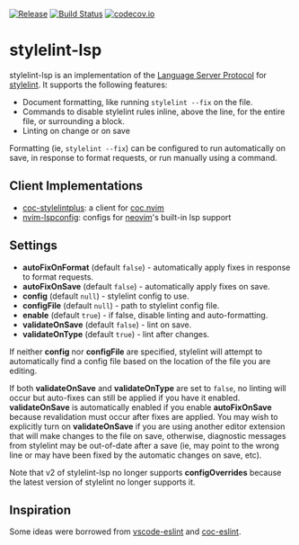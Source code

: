 [![Release](https://img.shields.io/npm/v/stylelint-lsp.svg)](https://www.npmjs.com/package/stylelint-lsp)
[![Build Status](https://github.com/bmatcuk/stylelint-lsp/actions/workflows/test.yml/badge.svg)](https://github.com/bmatcuk/stylelint-lsp/actions)
[![codecov.io](https://img.shields.io/codecov/c/github/bmatcuk/stylelint-lsp.svg?branch=master)](https://codecov.io/github/bmatcuk/stylelint-lsp?branch=master)

# stylelint-lsp
stylelint-lsp is an implementation of the [Language Server Protocol] for
[stylelint]. It supports the following features:

* Document formatting, like running `stylelint --fix` on the file.
* Commands to disable stylelint rules inline, above the line, for the entire
  file, or surrounding a block.
* Linting on change or on save

Formatting (ie, `stylelint --fix`) can be configured to run automatically on
save, in response to format requests, or run manually using a command.

## Client Implementations
* [coc-stylelintplus]: a client for [coc.nvim]
* [nvim-lspconfig]: configs for [neovim]'s built-in lsp support

## Settings
* **autoFixOnFormat** (default `false`) - automatically apply fixes in response
  to format requests.
* **autoFixOnSave** (default `false`) - automatically apply fixes on save.
* **config** (default `null`) - stylelint config to use.
* **configFile** (default `null`) - path to stylelint config file.
* **enable** (default `true`) - if false, disable linting and auto-formatting.
* **validateOnSave** (default `false`) - lint on save.
* **validateOnType** (default `true`) - lint after changes.

If neither **config** nor **configFile** are specified, stylelint will attempt
to automatically find a config file based on the location of the file you are
editing.

If both **validateOnSave** and **validateOnType** are set to `false`, no
linting will occur but auto-fixes can still be applied if you have it enabled.
**validateOnSave** is automatically enabled if you enable **autoFixOnSave**
because revalidation must occur after fixes are applied. You may wish to
explicitly turn on **validateOnSave** if you are using another editor extension
that will make changes to the file on save, otherwise, diagnostic messages from
stylelint may be out-of-date after a save (ie, may point to the wrong line or
may have been fixed by the automatic changes on save, etc).

Note that v2 of stylelint-lsp no longer supports **configOverrides** because
the latest version of stylelint no longer supports it.

## Inspiration
Some ideas were borrowed from [vscode-eslint] and [coc-eslint].

[Language Server Protocol]: https://microsoft.github.io/language-server-protocol/
[coc-eslint]: https://github.com/neoclide/coc-eslint
[coc-stylelintplus]: https://github.com/bmatcuk/coc-stylelintplus
[coc.nvim]: https://github.com/neoclide/coc.nvim
[neovim]: https://github.com/neovim/neovim
[nvim-lspconfig]: https://github.com/neovim/nvim-lspconfig
[stylelint]: https://stylelint.io/
[vscode-eslint]: https://github.com/Microsoft/vscode-eslint
